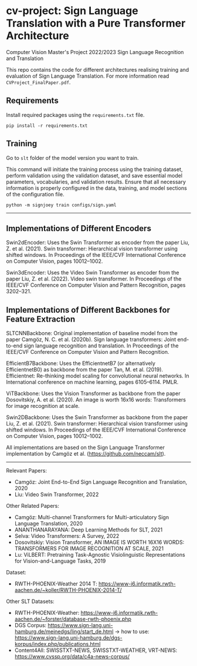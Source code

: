 # cv-project: Sign Language Translation with a Pure Transformer Architecture
Computer Vision Master's Project 2022/2023
Sign Language Recognition and Translation

This repo contains the code for different architectures realising training and evaluation of Sign Language Translation. For more information read ```CVProject_FinalPaper.pdf```.

## Requirements

Install required packages using the ```requirements.txt``` file.
```
pip install -r requirements.txt
```

## Training 

Go to ```slt``` folder of the model version you want to train.  

This command will initiate the training process using the training dataset, perform validation using the validation dataset, and save essential model parameters, vocabularies, and validation results. Ensure that all necessary information is properly configured in the data, training, and model sections of the configuration file.

```
python -m signjoey train configs/sign.yaml
```

---------------------------------------------------------------------------------------------------------------------

## Implementations of Different Encoders
Swin2dEncoder: Uses the Swin Transformer as encoder from the paper Liu, Z. et al. (2021). Swin transformer: Hierarchical vision transformer using shifted windows. In Proceedings of the IEEE/CVF International Conference on Computer Vision, pages 10012–1002.  

Swin3dEncoder: Uses the Video Swin Transformer as encoder from the paper Liu, Z. et al. (2022). Video swin transformer. In Proceedings of the IEEE/CVF Conference on Computer Vision and Pattern Recognition, pages 3202–321.


## Implementations of Different Backbones for Feature Extraction
SLTCNNBackbone: Original implementation of baseline model from the paper Camgöz, N. C. et al. (2020b). Sign language transformers: Joint end-to-end sign language recognition and translation. In Proceedings of the IEEE/CVF Conference on Computer Vision and Pattern Recognition.  

EfficientB7Backbone: Uses the EfficientnetB7 (or alternatively EfficientnetB0) as backbone from the paper Tan, M. et al. (2019). Efficientnet: Re-thinking model scaling for convolutional neural networks. In International conference on machine learning, pages 6105–6114. PMLR.  

ViTBackbone: Uses the Vision Transformer as backbone from the paper Dosovitskiy, A. et al. (2020). An image is worth 16x16 words: Transformers for image recognition at scale.  

Swin2DBackbone: Uses the Swin Transformer as backbone from the paper Liu, Z. et al. (2021). Swin transformer: Hierarchical vision transformer using shifted windows. In Proceedings of the IEEE/CVF International Conference on Computer Vision, pages 10012–1002.


All implementations are based on the Sign Language Transformer implementation by Camgöz et al. (https://github.com/neccam/slt).

---------------------------------------------------------------------------------------------------------------------

Relevant Papers:
- Camgöz: Joint End-to-End Sign Language Recognition and Translation, 2020
- Liu: Video Swin Transformer, 2022

Other Related Papers:
- Camgöz: Multi-channel Transformers for Multi-articulatory Sign Language Translation, 2020
- ANANTHANARAYANA: Deep Learning Methods for SLT, 2021
- Selva: Video Transformers: A Survey, 2022
- Dosovitskiy: Vision Transformer, AN IMAGE IS WORTH 16X16 WORDS: TRANSFORMERS FOR IMAGE RECOGNITION AT SCALE, 2021
- Lu: ViLBERT: Pretraining Task-Agnostic Visiolinguistic Representations for Vision-and-Language Tasks, 2019

Dataset:
- RWTH-PHOENIX-Weather 2014 T: https://www-i6.informatik.rwth-aachen.de/~koller/RWTH-PHOENIX-2014-T/

Other SLT Datasets:
- RWTH-PHOENIX-Weather: https://www-i6.informatik.rwth-aachen.de/~forster/database-rwth-phoenix.php
- DGS Corpus: https://www.sign-lang.uni-hamburg.de/meinedgs/ling/start_de.html
  -> how to use: https://www.sign-lang.uni-hamburg.de/dgs-korpus/index.php/publications.html
- Content4All: SWISSTXT-NEWS, SWISSTXT-WEATHER, VRT-NEWS: https://www.cvssp.org/data/c4a-news-corpus/
